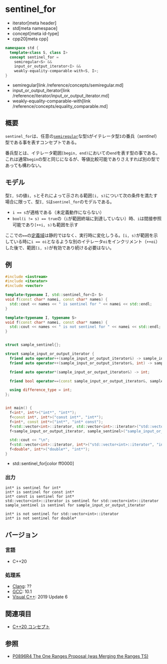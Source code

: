 # sentinel_for
* iterator[meta header]
* std[meta namespace]
* concept[meta id-type]
* cpp20[meta cpp]

```cpp
namespace std {
  template<class S, class I>
  concept sentinel_for =
    semiregular<S> &&
    input_or_output_iterator<I> &&
    weakly-equality-comparable-with<S, I>;
}
```
* semiregular[link /reference/concepts/semiregular.md]
* input_or_output_iterator[link /reference/iterator/input_or_output_iterator.md]
* weakly-equality-comparable-with[link /reference/concepts/equality_comparable.md]

## 概要

`sentinel_for`は、任意の[`semiregular`](/reference/concepts/semiregular.md)な型`S`がイテレータ型`I`の番兵（*sentinel*）型である事を表すコンセプトである。

番兵型とは、イテレータ範囲`[begin, end)`においての`end`を表す型の事である。これは通常`begin`の型と同じになるが、等値比較可能でありさえすれば別の型であっても構わない。

## モデル

型`I, S`の値`i, s`とそれによって示される範囲`[i, s)`について次の条件を満たす場合に限って、型`I, S`は`sentinel_for`のモデルである。

- `i == s`が適格である（未定義動作にならない）
- `bool(i != s) == true`の（`i`が範囲終端に到達していない）時、`i`は間接参照可能であり`[++i, s)`も範囲を示す

ここでの`==`の[定義域](/reference/concepts.md)は静的ではなく、実行時に変化しうる。`[i, s)`が範囲を示している時に`i == oi`となるような別のイテレータ`oi`をインクリメント（`++oi`）した後で、範囲`[i, s)`が有効であり続ける必要はない。

## 例

```cpp example
#include <iostream>
#include <iterator>
#include <vector>

template<typename I, std::sentinel_for<I> S>
void f(const char* namei, const char* names) {
  std::cout << names << " is sentinel for " << namei << std::endl;
}

template<typename I, typename S>
void f(const char* namei, const char* names) {
  std::cout << names << " is not sentinel for " << namei << std::endl;
}


struct sample_sentinel{};

struct sample_input_or_output_iterator {
  friend auto operator++(sample_input_or_output_iterator&) -> sample_input_or_output_iterator&;
  friend auto operator++(sample_input_or_output_iterator&, int) -> sample_input_or_output_iterator;

  friend auto operator*(sample_input_or_output_iterator&) -> int;

  friend bool operator==(const sample_input_or_output_iterator&, sample_sentinel);

  using difference_type = int;
};


int main() {
  f<int*, int*>("int*", "int*");
  f<const int*, int*>("const int*", "int*");
  f<int*, const int*>("int*", "int* const");
  f<std::vector<int>::iterator, std::vector<int>::iterator>("std::vector<int>::iterator", "std::vector<int>::iterator");
  f<sample_input_or_output_iterator, sample_sentinel>("sample_input_or_output_iterator", "sample_sentinel");

  std::cout << "\n";
  f<std::vector<int>::iterator, int*>("std::vector<int>::iterator", "int*");
  f<double*, int*>("double*", "int*");
}
```
* std::sentinel_for[color ff0000]

### 出力
```
int* is sentinel for int*
int* is sentinel for const int*
int* const is sentinel for int*
std::vector<int>::iterator is sentinel for std::vector<int>::iterator
sample_sentinel is sentinel for sample_input_or_output_iterator

int* is not sentinel for std::vector<int>::iterator
int* is not sentinel for double*
```

## バージョン
### 言語
- C++20

### 処理系
- [Clang](/implementation.md#clang): ??
- [GCC](/implementation.md#gcc): 10.1
- [Visual C++](/implementation.md#visual_cpp): 2019 Update 6

## 関連項目

- [C++20 コンセプト](/lang/cpp20/concepts.md)

## 参照

- [P0896R4 The One Ranges Proposal (was Merging the Ranges TS)](http://www.open-std.org/jtc1/sc22/wg21/docs/papers/2018/p0896r4.pdf)

